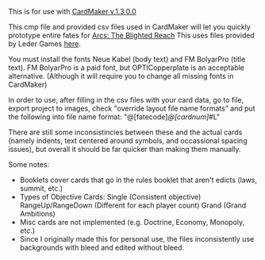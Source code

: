 This is for use with [CardMaker v.1.3.0.0](https://github.com/nhmkdev/cardmaker/releases/tag/v.1.3.0.0)

This cmp file and provided csv files used in CardMaker will let you quickly prototype entire fates for [Arcs: The Blighted Reach](https://ledergames.com/products/arcs-the-blighted-reach-campaign-expansion)
This uses files provided by Leder Games [here](https://ledergames.com/blogs/news/arcs-the-official-development-kit).

You must install the fonts Neue Kabel (body text) and FM BolyarPro (title text). FM BolyarPro is a paid font, but OPTICopperplate is an acceptable alternative. (Although it will require you to change all missing fonts in CardMaker)

In order to use, after filling in the csv files with your card data, go to file, export project to images, check "override layout file name formats" and put the following into file name format: "@[fatecode]_@[cardnum]_#L"

There are still some inconsistincies between these and the actual cards (namely indents, text centered around symbols, and occassional spacing issues), but overall it should be far quicker than making them manually.

Some notes:
- Booklets cover cards that go in the rules booklet that aren't edicts (laws, summit, etc.)
- Types of Objective Cards: Single (Consistent objective) RangeUp/RangeDown (Different for each player count) Grand (Grand Ambitions)
- Misc cards are not implemented (e.g. Doctrine, Economy, Monopoly, etc.)
- Since I originally made this for personal use, the files inconsistently use backgrounds with bleed and edited without bleed.
